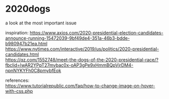 # 2020dogs

a look at the most important issue

inspiration:
https://www.axios.com/2020-presidential-election-candidates-announce-running-15472039-9bf49de4-351a-46b3-bdde-b980947b21ea.html <br>
https://www.nytimes.com/interactive/2019/us/politics/2020-presidential-candidates.html <br>
https://qz.com/1552748/meet-the-dogs-of-the-2020-presidential-race/?fbclid=IwAR2YPpT27mvbac0x-oAP3gPe9xHmmBQpVjrDM4-npnNYKYFh0C8pmybfEok <br>

references: <br>
https://www.tutorialrepublic.com/faq/how-to-change-image-on-hover-with-css.php
